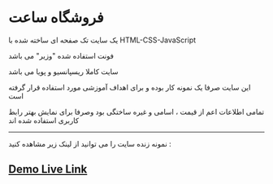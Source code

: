 # فروشگاه ساعت

یک سایت تک صفحه ای ساخته شده با HTML-CSS-JavaScript

فونت استفاده شده "وزیر" می باشد

سایت کاملا ریسپانسیو و پویا می باشد

این سایت صرفا یک نمونه کار بوده و برای اهداف آموزشی مورد استفاده قرار گرفته است

تمامی اطلاعات اعم از قیمت ، اسامی و غیره ساختگی بود وصرفا برای نمایش بهتر رابط کاربری استفاده شده اند

-------------------------------

نمونه زنده سایت را می توانید از لینک زیر مشاهده کنید :
 

## [Demo Live Link](https://progali007.github.io/Online-Smart-Whatch-Shop/)
